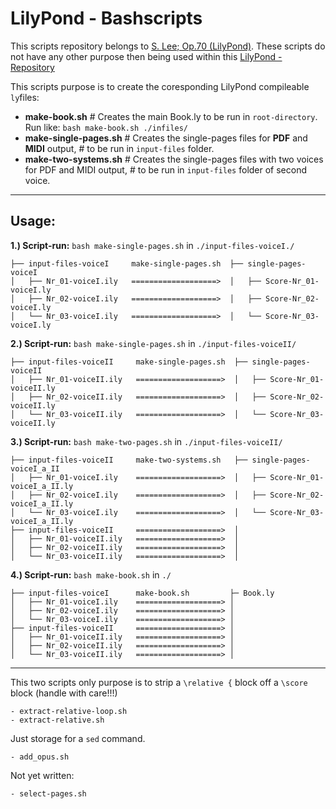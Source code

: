 # LilyPond - Bashscripts

This scripts repository belongs to [S. Lee; Op.70 (LilyPond)](https://github.com/nathanaelmeister/Lee-_Sebastian_-_Op.70_-_40_Easy_Etudes_for_Cello).
These scripts do not have any other purpose then being used within this [LilyPond - Repository](https://github.com/nathanaelmeister/Lee-_Sebastian_-_Op.70_-_40_Easy_Etudes_for_Cello)

This scripts purpose is to create the coresponding LilyPond compileable `ly`files:


- **make-book.sh**           # Creates the main Book.ly to be run in `root-directory`. Run like: `bash make-book.sh ./infiles/`
- **make-single-pages.sh**   # Creates the single-pages files for **PDF** and **MIDI** output,
                         # to be run in `input-files` folder.
- **make-two-systems.sh**    # Creates the single-pages files with two voices for PDF and MIDI output,
                         # to be run in `input-files` folder of second voice.

______________________________________________________________________________

## Usage:

**1.) Script-run:** `bash make-single-pages.sh` in `./input-files-voiceI./`

```
├── input-files-voiceI     make-single-pages.sh  ├── single-pages-voiceI   
│   ├── Nr_01-voiceI.ily   ===================>  │   ├── Score-Nr_01-voiceI.ly
│   ├── Nr_02-voiceI.ily   ===================>  │   ├── Score-Nr_02-voiceI.ly
│   └── Nr_03-voiceI.ily   ===================>  │   └── Score-Nr_03-voiceI.ly
```

**2.) Script-run:** `bash make-single-pages.sh` in `./input-files-voiceII/`

```
├── input-files-voiceII     make-single-pages.sh  ├── single-pages-voiceII
│   ├── Nr_01-voiceII.ily   ===================>  │   ├── Score-Nr_01-voiceII.ly
│   ├── Nr_02-voiceII.ily   ===================>  │   ├── Score-Nr_02-voiceII.ly
│   └── Nr_03-voiceII.ily   ===================>  │   └── Score-Nr_03-voiceII.ly
```

**3.) Script-run:** `bash make-two-pages.sh` in `./input-files-voiceII/`

```
├── input-files-voiceII     make-two-systems.sh   ├── single-pages-voiceI_a_II
│   ├── Nr_01-voiceI.ily    ===================>  │   ├── Score-Nr_01-voiceI_a_II.ly
│   ├── Nr_02-voiceI.ily    ===================>  │   ├── Score-Nr_02-voiceI_a_II.ly
│   └── Nr_03-voiceI.ily    ===================>  │   └── Score-Nr_03-voiceI_a_II.ly
├── input-files-voiceII     ===================>  │
│   ├── Nr_01-voiceII.ily   ===================>  │
│   ├── Nr_02-voiceII.ily   ===================>  │
│   └── Nr_03-voiceII.ily   ===================>  │
```

**4.) Script-run:** `bash make-book.sh` in `./`

```
├── input-files-voiceI      make-book.sh         ├─ Book.ly
│   ├── Nr_01-voiceI.ily    ===================> │
│   ├── Nr_02-voiceI.ily    ===================> │
│   └── Nr_03-voiceI.ily    ===================> │
├── input-files-voiceII     ===================> │
│   ├── Nr_01-voiceII.ily   ===================> │
│   ├── Nr_02-voiceII.ily   ===================> │
│   └── Nr_03-voiceII.ily   ===================> │
```
______________________________________________________________________________


This two scripts only purpose is to strip a `\relative {` block off a `\score` block (handle with care!!!)

```
- extract-relative-loop.sh
- extract-relative.sh
```

Just storage for a `sed` command.

`- add_opus.sh`

Not yet written:

`- select-pages.sh`
